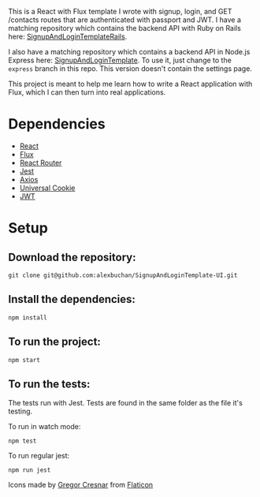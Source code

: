 This is a React with Flux template I wrote with signup, login, and GET /contacts routes that are authenticated with passport and JWT.
I have a matching repository which contains the backend API with Ruby on Rails here: [SignupAndLoginTemplateRails](https://github.com/alexbuchan/SignupAndLoginTemplateRails).

I also have a matching repository which contains a backend API in Node.js Express here: [SignupAndLoginTemplate](https://github.com/alexbuchan/SignupAndLoginTemplate). To use it, just change to the `express` branch in this repo. This version doesn't contain the settings page.

This project is meant to help me learn how to write a React application with Flux, which I can then turn into real applications.

# Dependencies

* [React](https://reactjs.org/)
* [Flux](https://facebook.github.io/flux/)
* [React Router](https://reacttraining.com/react-router/web/guides/quick-start)
* [Jest](https://jestjs.io/)
* [Axios](https://github.com/axios/axios)
* [Universal Cookie](https://www.npmjs.com/package/universal-cookie)
* [JWT](https://jwt.io/)

# Setup

## Download the repository:

`git clone git@github.com:alexbuchan/SignupAndLoginTemplate-UI.git`

## Install the dependencies:

`npm install`

## To run the project:

`npm start`

## To run the tests:

The tests run with Jest. Tests are found in the same folder as the file it's testing.

To run in watch mode:

`npm test`

To run regular jest:

`npm run jest`

Icons made by [Gregor Cresnar](https://www.flaticon.com/authors/gregor-cresnar) from [Flaticon](https://www.flaticon.com/)